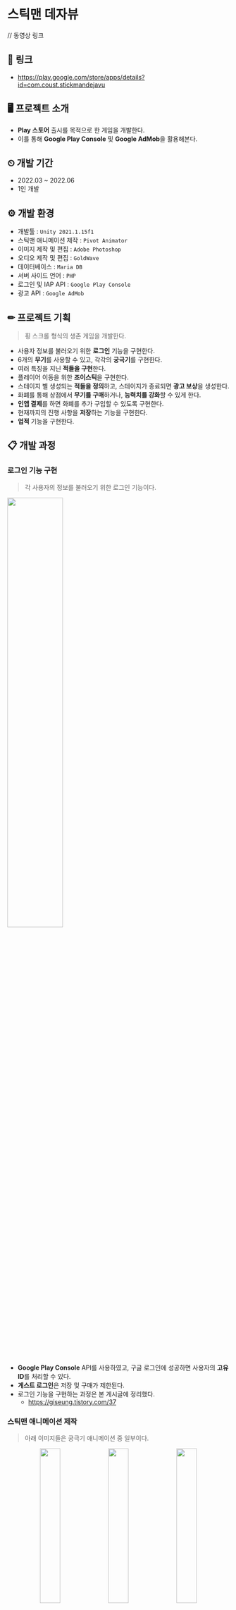 # 스틱맨 데자뷰
// 동영상 링크

## 🔗 링크
+ https://play.google.com/store/apps/details?id=com.coust.stickmandejavu

## 🖥 프로젝트 소개
+ **Play 스토어** 출시를 목적으로 한 게임을 개발한다.
+ 이를 통해 **Google Play Console** 및 **Google AdMob**을 활용해본다.

## ⏲ 개발 기간
+ 2022.03 ~ 2022.06
+ 1인 개발

## ⚙ 개발 환경
+ 개발툴 : `Unity 2021.1.15f1`
+ 스틱맨 애니메이션 제작 : `Pivot Animator`
+ 이미지 제작 및 편집 : `Adobe Photoshop`
+ 오디오 제작 및 편집 : `GoldWave`
+ 데이터베이스 : `Maria DB`
+ 서버 사이드 언어 : `PHP`
+ 로그인 및 IAP API : `Google Play Console`
+ 광고 API : `Google AdMob`

## ✏ 프로젝트 기획
> 횡 스크롤 형식의 생존 게임을 개발한다.

+ 사용자 정보를 불러오기 위한 **로그인** 기능을 구현한다.
+ 6개의 **무기**를 사용할 수 있고, 각각의 **궁극기**를 구현한다.
+ 여러 특징을 지닌 **적들을 구현**한다.
+ 플레이어 이동을 위한 **조이스틱**을 구현한다.
+ 스테이지 별 생성되는 **적들을 정의**하고, 스테이지가 종료되면 **광고 보상**을 생성한다.
+ 화폐를 통해 상점에서 **무기를 구매**하거나, **능력치를 강화**할 수 있게 한다.
+ **인앱 결제**를 하면 화폐를 추가 구입할 수 있도록 구현한다.
+ 현재까지의 진행 사항을 **저장**하는 기능을 구현한다.
+ **업적** 기능을 구현한다.

## 📋 개발 과정
### 로그인 기능 구현
> 각 사용자의 정보를 불러오기 위한 로그인 기능이다.
<img width="50%" height="50%" src="https://user-images.githubusercontent.com/60832219/213242685-51c07a74-acf8-4ba5-bf2b-8aa86f20a30f.png"/>

+ **Google Play Console** API를 사용하였고, 구글 로그인에 성공하면 사용자의 **고유 ID**를 처리할 수 있다.
+ **게스트 로그인**은 저장 및 구매가 제한된다.
+ 로그인 기능을 구현하는 과정은 본 게시글에 정리했다.
  + https://giseung.tistory.com/37

### 스틱맨 애니메이션 제작
> 아래 이미지들은 궁극기 애니메이션 중 일부이다.
<div align="center">
<img width="30%" height="30%" src="https://user-images.githubusercontent.com/60832219/213253190-3743ae0d-0a28-46ef-9b97-3668a2476e67.gif"/>
<img width="30%" height="30%" src="https://user-images.githubusercontent.com/60832219/213253201-16a8cdb4-0cee-4e7d-bb75-eaf78700c378.gif"/>
<img width="30%" height="30%" src="https://user-images.githubusercontent.com/60832219/213253203-9c76e1cf-042a-4a2d-85c0-c0d2bd2261f1.gif"/>
</div>
  
+ 주인공 역인 스틱맨의 애니메이션은 **Pivot Animator** 프로그램을 활용해서 제작했다.
  + https://pivotanimator.net/
+ 가만히 있거나 뛰는 중에도 공격 모션은 실행되어야 하기 때문에 **상하체**를 구분했다.
+ **6개의 무기** 모션을 모두 제작했으며, **궁극기** 모션은 상체에 맞추었다.
+ 좌우 방향에 맞추어 상하체가 따로 회전한다.

### 조이스틱 구현
> 스틱맨을 조작하기 위한 조이스틱 기능이다.
<div align="left">
  <img width="30%" height="30%" src="https://user-images.githubusercontent.com/60832219/213256126-ed85cae0-7240-44f8-8912-6414b19a9230.png"/>
  <img width="60%" height="60%" src="https://user-images.githubusercontent.com/60832219/213256114-e411e547-787d-4ca4-80bd-f7e34a6d54ab.png"/>
</div>

+ 조이스틱 범위에 입력이 발생하면 **중점을 기준으로 벡터를 반환**한다.
+ **왼쪽 조이스틱**은 **이동 목적**으로 사용되고, **오른쪽 조이스틱**은 **공격 목적**으로 사용된다.
+ 주 스크립트는 `MoveJoystick.cs`와 `AttackJoystick.cs`가 있다.
+ 모든 UI 요소와 함께 **해상도 대응**이 일어난다.

### 무기 구현
> 크게 이펙트, 공격 판정, 강화로 나눌 수 있다.

#### 👉🏻 이펙트
<div align="left">
  <img width="50%" height="50%" src="https://user-images.githubusercontent.com/60832219/213341675-ffb68d00-9567-4e56-b1b2-5655f5dd68c0.gif"/>
  <img width="55%" height="55%" src="https://user-images.githubusercontent.com/60832219/213341684-0e9868a9-0fa8-4da9-94e3-c49698d4892a.gif"/>
  <img width="65%" height="65%" src="https://user-images.githubusercontent.com/60832219/213341685-3d38d7f6-b35f-42ac-84ca-5e9394ec13a3.gif"/>
  <img width="75%" height="75%" src="https://user-images.githubusercontent.com/60832219/213342931-a3fdad6e-e243-4fb8-b243-eb7392637e76.gif"/>
</div>

+ 대부분의 무기 이펙트는 **Particle System**을 활용하여 제작했다.
+ 포토샵으로 편집한 여러장의 이미지를 한 장의 **Sprite Sheet**로 생성하여 입자를 구현했다.
+ 이렇게 구현된 입자는 시간 흐름에 따라 위치, 크기, 속도, 방향, 색상 등이 변경된다.
+ 각 이펙트는 무기 모션의 **키 프레임 함수**에서 실행된다.
+ Sprite Packer로 **드로우콜 최적화**를 적용했다.

#### 👉🏻 공격 판정
<img width="25%" height="25%" src="https://user-images.githubusercontent.com/60832219/213673140-ccd22ba7-fe65-4bee-aa98-782a2f571bb7.gif"/>

+ 공격 판정 생성은 무기 모션의 **키 프레임 함수**에서 실행된다.
+ 공격 판정은 물리 충돌이 발생하는 **FixedUpdate**문 실행 전까지 활성화된 후, 비활성화된다.
+ 적 충돌이 발생하면 적 부모 클래스의 **GetDamage** 함수를 실행한다.
+ **피해량, 이동 속도 감소량, 타격 시 효과음, 궁극기 증가 여부** 등을 설정할 수 있다.
+ 주요 스크립트는 `PlayerAttackBoundManager.cs`이다.

#### 👉🏻 강화
<div align="left">
  <img width="75%" height="75%" src="https://user-images.githubusercontent.com/60832219/213690253-971d28d4-ff53-44b7-a35c-290f06250c8d.png"/>
  <table border="0">
    <tr>
      <td align="center">
        <img width="100%" height="100%" src="https://user-images.githubusercontent.com/60832219/213688519-16b06696-7808-4d0b-be74-b100ba7baace.gif"/>
      </td>
      <td align="center">
        <img width="100%" height="100%" src="https://user-images.githubusercontent.com/60832219/213688527-950fe434-a9e1-47f5-8257-8a0cfe7317b7.gif"/>
      </td>
    </tr>
    <tr>
      <td align="center">
        Sniper 기본 공격 : 강화 0
      </td>
      <td align="center">
        Sniper 기본 공격 : 강화 12
      </td>
    </tr>
    <tr>
      <td align="center">
        <img width="100%" height="100%" src="https://user-images.githubusercontent.com/60832219/213688524-42c89a9d-5ff9-46f8-8991-10ffe11f323e.gif"/>
      </td>
      <td align="center">
        <img width="100%" height="100%" src="https://user-images.githubusercontent.com/60832219/213688528-c79d827f-f532-4f7a-82c0-61cb5d991513.gif"/>
      </td>
    </tr>
    <tr>
      <td align="center">
        Sniper 궁극기 : 강화 0
      </td>
      <td align="center">
        Sniper 궁극기 : 강화 12
      </td>
    </tr>
  </table>
</div>

+ 강화는 각 공격당 **12번**까지 가능하고, 강화 단계가 올라갈수록 **강화 비용이 증가**한다.
+ 일반적으로 **공격력**이 증가하고, 세 번째 강화 단계에서는 **공격 속도** 및 **궁극기 충전량**이 증가한다.
+ 예외로 **Wizard** 무기는 강화 세 번째 강화 단계마다 이동 속도 감소량이 증가한다.
+ `Definition.cs`에서 정의한 강화 수치 증가량을 `Player.cs`에서 초기 적용하는 방식으로 구성했다.

### 능력치 구현
<img width="75%" height="75%" src="https://user-images.githubusercontent.com/60832219/213694658-db5e1d3f-37ae-4990-b117-7d61b35ba314.png"/>

+ **능력치 종류**
```
  최대 체력> 최대 체력이 증가한다.
  체력 회복률> 시간에 따라 회복하는 체력량이 증가한다.
  방어력> 각 무기당 피해를 입었을 때 감소하는 피해량이 증가한다.
  이동 속도> 각 무기당 이동 속도가 증가한다.
  다이아 획득량> 적을 처치했을 때 얻는 다이아량이 증가한다.
  다이아 획득 확률> 적을 처치했을 때 다이아를 얻을 확률이 증가한다.
  치명타 피해량> 적을 공격했을 때 치명타 피해량이 증가한다.
  치명타 확률> 적을 공격했을 때 치명타를 입힐 확률이 증가한다.
```
+ 강화는 각 능력당 **30번**까지 가능하고, 강화 단계가 올라갈수록 **강화 비용이 증가**한다.
+ 게임의 난이도가 급격히 쉬워지지 않도록 덧셈 연산을 사용했다.
+ `Definition.cs`에 정의한 강화 수치가 적용된 능력치를 `Player.cs`내의 프로퍼티로써 사용할 수 있다.

### 무기 교체 구현
> 두 개의 무기를 자유자재로 교체할 수 있게끔 UI를 구현했다.
<div align="left">
<img width="30%" height="30%" src="https://user-images.githubusercontent.com/60832219/213700923-76ca5e6c-a943-4858-a5cf-a27edf409fa7.gif"/>
<img width="30%" height="30%" src="https://user-images.githubusercontent.com/60832219/213702506-1e14e4fb-bdf2-460b-8182-34969a0435d8.gif"/>
</div>

+ 초기에 선택한 두 개의 **무기 아이콘**을 지정한다.
+ 버튼을 클릭하면 **애니메이션**이 실행되고, 두 아이콘의 **레이어 순서**를 변경한다.
+ 애니메이션이 종료되면, 최종적으로 무기 교체가 일어난다.
+ 무기 교체 도중에 공격할 수 없다.
+ 만약, 버튼에 의해 적이 가려지면 **불투명도**를 낮춘다.
+ 주요 스크립트는 `WeaponSwitchingButton.cs`이다.

### 적 구현
> 종류에 따라 다양한 특성을 가진다.
<div align="center">
  <img width="13%" height="13%" src="https://user-images.githubusercontent.com/60832219/213706409-7a82567c-6eed-4d21-b7f6-67035e8a59c7.png"/>
  <img width="13%" height="13%" src="https://user-images.githubusercontent.com/60832219/213706411-5c854ade-a40e-46a5-b640-93e8162da7fd.png"/>
  <img width="13%" height="13%" src="https://user-images.githubusercontent.com/60832219/213706412-8f61e98f-75de-4c06-81fa-bbad3e9b02bb.png"/>
  <img width="13%" height="13%" src="https://user-images.githubusercontent.com/60832219/213706039-289ed2b0-201d-446d-bb5d-3ee53cb2f943.png"/>
  <img width="13%" height="13%" src="https://user-images.githubusercontent.com/60832219/213706041-2f005b7d-54d9-46c5-8c51-dbe3e5afcc6e.png"/>
  <img width="13%" height="13%" src="https://user-images.githubusercontent.com/60832219/213706049-ae327809-3212-4cc1-a749-15787111ae10.png"/>
  <img width="13%" height="13%" src="https://user-images.githubusercontent.com/60832219/213706051-5b56f126-2b7a-4426-bde7-b702a4cea360.png"/>
  <img width="13%" height="13%" src="https://user-images.githubusercontent.com/60832219/213706053-d97485fd-1ad8-434f-926a-d2ac2f485f90.png"/>
  <img width="13%" height="13%" src="https://user-images.githubusercontent.com/60832219/213706055-e1a1cef3-f254-42ad-af56-5c3dd7e72380.png"/>
  <img width="13%" height="13%" src="https://user-images.githubusercontent.com/60832219/213706058-38aa8dde-e59b-48fc-bcab-7b509b590087.png"/>
  <img width="13%" height="13%" src="https://user-images.githubusercontent.com/60832219/213706060-39163938-ed20-4f16-a399-2c180d1a510d.png"/>
  <img width="13%" height="13%" src="https://user-images.githubusercontent.com/60832219/213706062-3e802d7a-c829-41b1-802b-07fa9a9debd3.png"/>
  <img width="13%" height="13%" src="https://user-images.githubusercontent.com/60832219/213706067-e2d88b94-319a-4f28-9374-e90669fad644.png"/>
  <img width="13%" height="13%" src="https://user-images.githubusercontent.com/60832219/213706071-0069ab30-35d2-452f-8e87-c75f41f66f03.png"/>
</div>

#### 👉🏻 공통
+ 능력치는 **체력, 이동 속도, 공격력, 공격 범위, 슬로우량** 등이 있다.
+ 애니메이션은 **정지, 공격, 피해, 이동, 죽음**이 있다.
+ **무기를 들고 있는 적**은 무기에 따라 근거리 또는 원거리로 구분된다.
+ 근접 무기는 오른쪽으로 갈수록 **공격력**과 **공격 범위**가 커진다.
+ 스틱맨의 **공격 판정**과 동일한 방식을 사용한다.
+ 적마다 스틱맨을 **탐색**하는 속도가 다르다.
+ 피해를 입으면 **Sprite**의 색상이 붉어졌다가 점차 돌아온다.
+ 부모 클래스는 `Enemy.cs`이다.
+ **Sprite Packer**로 드로우콜을 최적화하였다.

#### 💀 Slime
<div align="left">
  <img width="30%" height="30%" src="https://user-images.githubusercontent.com/60832219/213721173-e28791ec-57ed-4425-8669-e405dba2405e.gif"/>
</div>

+ 전체적으로 **가장 약한** 능력치를 지닌다.
+ 이동하면서 내려찍을 때 공격 판정을 발생한다.

#### 💀 Rat, Spider, Worm
<div align="left">
  <img width="30%" height="30%" src="https://user-images.githubusercontent.com/60832219/213724118-5b2620a0-4195-406c-8c28-30cf2064dced.gif"/>
  <img width="30%" height="30%" src="https://user-images.githubusercontent.com/60832219/213724127-143a8f01-7e6b-4bc3-9e52-9117fe968d94.gif"/>
  <img width="30%" height="30%" src="https://user-images.githubusercontent.com/60832219/213724130-b07a0f6d-aae5-47b4-abce-21c80149bc0a.gif"/>
</div>

+ 걸어다니는 적으로 오른쪽으로 갈수록 **높은 체력**과 **강한 공격력**이 특징이다.
+ Worm은 스틱맨을 탐색하는 시간이 없다.

#### 💀 Crow, Bat, Beholder
<div align="left">
  <img width="30%" height="30%" src="https://user-images.githubusercontent.com/60832219/213726192-231a133d-3f26-408f-b6fc-9c7d735c1383.gif"/>
  <img width="30%" height="30%" src="https://user-images.githubusercontent.com/60832219/213726200-647a67d4-2cb1-411a-9042-6381df05bd57.gif"/>
  <img width="30%" height="30%" src="https://user-images.githubusercontent.com/60832219/213726207-ea191578-231c-43f1-ad68-ef28186cddb8.gif"/>
</div>

+ 날아다니는 적으로 오른쪽으로 갈수록 **높은 이동 속도**와 **넓은 공격 판정**이 특징이다.
+ Beholder는 원거리다.

#### 💀 Orc
<div align="left">
  <img width="23%" height="23%" src="https://user-images.githubusercontent.com/60832219/213727859-d023bbf1-7798-4d32-aff9-94c23ba311c9.gif"/>
  <img width="23%" height="23%" src="https://user-images.githubusercontent.com/60832219/213727866-f6130441-ccd0-4527-800f-aa100b89cd88.gif"/>
  <img width="23%" height="23%" src="https://user-images.githubusercontent.com/60832219/213727873-c61344dd-0155-4242-819b-529b51ef519d.gif"/>
  <img width="23%" height="23%" src="https://user-images.githubusercontent.com/60832219/213727875-a42b30c4-6b0b-4324-970e-73d55d2a0743.gif"/>
</div>

+ 별다른 특징은 없다.

#### 💀 Cyclope
<div align="left">
  <img width="23%" height="23%" src="https://user-images.githubusercontent.com/60832219/213730675-e2be0661-8f65-4f9d-a464-fb379993c9af.gif"/>
  <img width="23%" height="23%" src="https://user-images.githubusercontent.com/60832219/213730683-622558ae-a311-43e7-afb6-af0ce5ffb724.gif"/>
  <img width="23%" height="23%" src="https://user-images.githubusercontent.com/60832219/213730686-b8e4e083-7db3-42c2-9333-53f9b45583e1.gif"/>
  <img width="23%" height="23%" src="https://user-images.githubusercontent.com/60832219/213730696-efc7979f-2178-415c-a553-e07e3d9e82ae.gif"/>
</div>

+ 이동 속도가 매우 느리지만, **매우 높은 체력**과 **넓은 공격 판정**을 지닌다.

#### 💀 Demon
<div align="left">
  <img width="23%" height="23%" src="https://user-images.githubusercontent.com/60832219/213732883-6e5bcf1a-4136-411e-9607-374771f9fd2e.gif"/>
  <img width="23%" height="23%" src="https://user-images.githubusercontent.com/60832219/213732888-8fc2cf15-9a0e-4863-b189-9191a498021c.gif"/>
  <img width="23%" height="23%" src="https://user-images.githubusercontent.com/60832219/213732894-797427af-a27d-45c0-9adb-8885c11a2baa.gif"/>
  <img width="23%" height="23%" src="https://user-images.githubusercontent.com/60832219/213732899-aa955f01-9d5e-490a-9cac-22757b71b8c1.gif"/>
</div>

+ 피해 애니메이션이 없어서 **경직**을 받지 않는다.

#### 💀 Goblin
<div align="left">
  <img width="23%" height="23%" src="https://user-images.githubusercontent.com/60832219/213791763-0ca3d727-cc3f-4f76-94bf-f38d5eb39a2f.gif"/>
  <img width="23%" height="23%" src="https://user-images.githubusercontent.com/60832219/213791771-8baf06ef-88a6-4855-b7ec-fbc0cd424aa3.gif"/>
  <img width="23%" height="23%" src="https://user-images.githubusercontent.com/60832219/213791773-8910d993-1316-4113-aea2-5c98a23466df.gif"/>
  <img width="23%" height="23%" src="https://user-images.githubusercontent.com/60832219/213791775-de0f5a66-2aaa-4d25-b791-334607ee403b.gif"/>
</div>

+ **빠른 이동 속도**를 지닌다.

#### 💀 Zombie
<div align="left">
  <img width="23%" height="23%" src="https://user-images.githubusercontent.com/60832219/213793581-9d35dcbf-dc01-41a2-8260-b1814b38a2df.gif"/>
  <img width="23%" height="23%" src="https://user-images.githubusercontent.com/60832219/213793586-e8822608-b8eb-4054-8461-4d488498e8e4.gif"/>
  <img width="23%" height="23%" src="https://user-images.githubusercontent.com/60832219/213793589-958cc407-59c6-4ac1-b9ec-076b350e1411.gif"/>
  <img width="23%" height="23%" src="https://user-images.githubusercontent.com/60832219/213793593-42d7402d-f23a-4af2-a5ec-a93c69eed88a.gif"/>
</div>

+ 이동 중, 체력을 점차 **회복**한다.

#### 💀 Ghost
<div align="left">
  <img width="23%" height="23%" src="https://user-images.githubusercontent.com/60832219/213795373-2d531cf1-6c92-4ff5-ad95-0a331c5e5f48.gif"/>
  <img width="23%" height="23%" src="https://user-images.githubusercontent.com/60832219/213795394-ffed5dbf-8b51-4181-87d9-06bf959d9e47.gif"/>
  <img width="23%" height="23%" src="https://user-images.githubusercontent.com/60832219/213795405-8a9cb243-80ee-4350-b195-34336deb9bff.gif"/>
  <img width="23%" height="23%" src="https://user-images.githubusercontent.com/60832219/213795416-2bc1b101-0e7c-4dcf-96af-3ab0d3bb537c.gif"/>
</div>

+ **원거리 공격에 면역**이 된다.

#### 💀 Skeleton
<div align="left">
  <img width="23%" height="23%" src="https://user-images.githubusercontent.com/60832219/213797195-f3b526e7-2a68-47d4-aa52-bc6e753f33e5.gif"/>
  <img width="23%" height="23%" src="https://user-images.githubusercontent.com/60832219/213797209-b43c6963-065a-437c-9020-a7109c0f0d9b.gif"/>
  <img width="23%" height="23%" src="https://user-images.githubusercontent.com/60832219/213797215-8f7abf10-d518-47e1-937f-57fe57b47a46.gif"/>
  <img width="23%" height="23%" src="https://user-images.githubusercontent.com/60832219/213797229-5f7eedaf-134d-4731-b396-4dc8badb9bb9.gif"/>
</div>

+ 죽고 나면 일정 시간 후 **부활**한다.
+ 부활 후에는 **능력치가 대폭 상승**하고, 일정 시간이 지나야만 다시 죽는다.

#### 👉🏻 티어
<div align="left">
  <table border="0">
    <tr>
      <td align="center">
        <img width="100%" height="100%" src="https://user-images.githubusercontent.com/60832219/213798574-af9996d1-d306-4531-82f5-99b38be2efe9.gif"/>
      </td>
      <td align="center">
        <img width="100%" height="100%" src="https://user-images.githubusercontent.com/60832219/213798580-fdaaaec0-da02-4892-97a2-41cced32b84f.gif"/>
      </td>
      <td align="center">
        <img width="100%" height="100%" src="https://user-images.githubusercontent.com/60832219/213798583-8d6baf20-c42d-42b4-9675-290c345df54b.gif"/>
      </td>
    </tr>
    <tr>
      <td align="center">
        티어 1
      </td>
      <td align="center">
        티어 2
      </td>
      <td align="center">
        티어 3
      </td>
    </tr>
  </table>
</div>
  
+ **체력바 색상**에 따라 티어를 3단계로 구분한다.
+ 티어가 상승함에 따라 모든 **능력치**가 큰 폭으로 상승한다.

### 스테이지 정의
<div align="left">
  <img width="45%" height="45%" src="https://user-images.githubusercontent.com/60832219/213801138-a1baf807-dec7-4ba1-ad74-b19edeb79c60.png"/>
  <img width="45%" height="45%" src="https://user-images.githubusercontent.com/60832219/213801140-089bad90-4823-46d7-ac56-8eb06235008c.png"/>
</div>

+ **Assets/Resources/Stage** 디렉터리에 각 스테이지 정보를 저장한다.
+ 파일에는 **동시 생성 수, 생성 지연 시간, 생성하는 적 순서**가 정의되어있다.
+ 게임을 시작하면, 파일 입출력을 통해 생성하는 적 순서를 **큐**에 삽입한다.
+ 주요 스크립트는 `EnemySpawnManager.cs`이다.
+ 모든 적이 생성되어 사라지면 스테이지를 종료한다.
